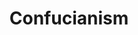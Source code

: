 ---
title: Confucianism
layout: post
description: summary
permalink: /religion/confucianism
menu: nav/world/ideologiesnreligion.html
image: 
tags: [Religion]
---